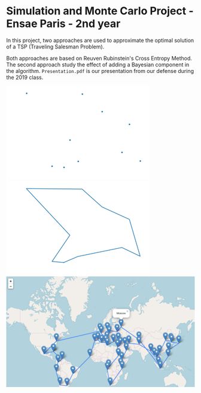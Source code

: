 # Simulation and Monte Carlo Project - Ensae Paris - 2nd year

In this project, two approaches are used to approximate the optimal solution of a TSP (Traveling Salesman Problem).

Both approaches are based on Reuven Rubinstein's Cross Entropy Method. 
The second approach study the effect of adding a Bayesian component in the algorithm.
`Presentation.pdf` is our presentation from our defense during the 2019 class.

![alt text](Images/image1.png)
![alt text](Images/Image2.png)
![alt text](Images/map.png)

